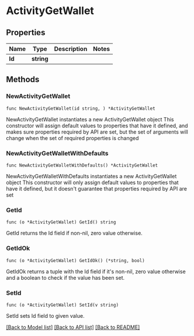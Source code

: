 # ActivityGetWallet

## Properties

Name | Type | Description | Notes
------------ | ------------- | ------------- | -------------
**Id** | **string** |  | 

## Methods

### NewActivityGetWallet

`func NewActivityGetWallet(id string, ) *ActivityGetWallet`

NewActivityGetWallet instantiates a new ActivityGetWallet object
This constructor will assign default values to properties that have it defined,
and makes sure properties required by API are set, but the set of arguments
will change when the set of required properties is changed

### NewActivityGetWalletWithDefaults

`func NewActivityGetWalletWithDefaults() *ActivityGetWallet`

NewActivityGetWalletWithDefaults instantiates a new ActivityGetWallet object
This constructor will only assign default values to properties that have it defined,
but it doesn't guarantee that properties required by API are set

### GetId

`func (o *ActivityGetWallet) GetId() string`

GetId returns the Id field if non-nil, zero value otherwise.

### GetIdOk

`func (o *ActivityGetWallet) GetIdOk() (*string, bool)`

GetIdOk returns a tuple with the Id field if it's non-nil, zero value otherwise
and a boolean to check if the value has been set.

### SetId

`func (o *ActivityGetWallet) SetId(v string)`

SetId sets Id field to given value.



[[Back to Model list]](../README.md#documentation-for-models) [[Back to API list]](../README.md#documentation-for-api-endpoints) [[Back to README]](../README.md)


